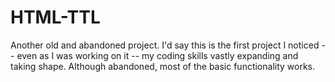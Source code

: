 # HTML-TTL
Another old and abandoned project. I'd say this is the first project I noticed -- even as I was working on it -- my coding skills vastly expanding and taking shape. Although abandoned, most of the basic functionality works.
